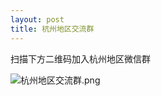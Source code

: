 ```yaml
---
layout: post
title: 杭州地区交流群
---
```

扫描下方二维码加入杭州地区微信群

![杭州地区交流群.png](https://image-bed-1300186205.cos.ap-hongkong.myqcloud.com/%E6%9D%AD%E5%B7%9E%E5%9C%B0%E5%8C%BA%E4%BA%A4%E6%B5%81%E7%BE%A4.png)

